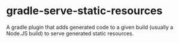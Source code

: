 # gradle-serve-static-resources
A gradle plugin that adds generated code to a given build (usually a Node.JS build) to serve generated static resources.
